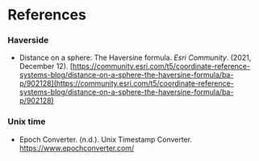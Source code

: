 # References

### Haverside

- Distance on a sphere: The Haversine formula. *Esri Community*. (2021, December 12). [https://community.esri.com/t5/coordinate-reference-systems-blog/distance-on-a-sphere-the-haversine-formula/ba-p/902128](https://community.esri.com/t5/coordinate-reference-systems-blog/distance-on-a-sphere-the-haversine-formula/ba-p/902128)

### Unix time

- Epoch Converter. (n.d.). Unix Timestamp Converter. https://www.epochconverter.com/

